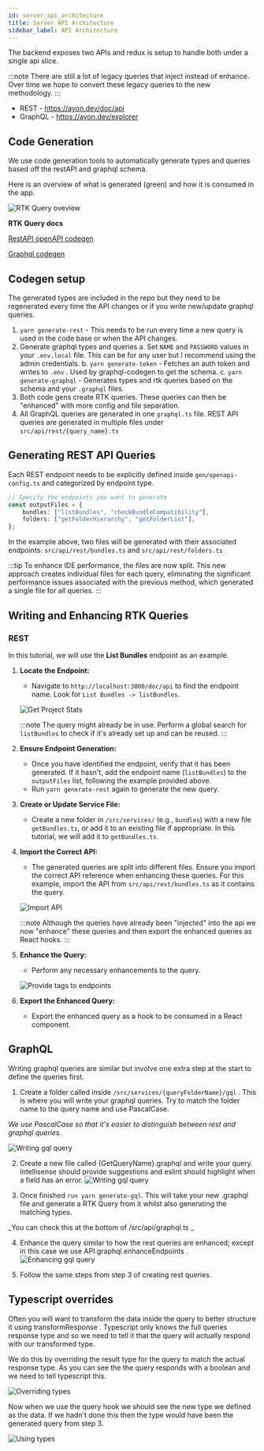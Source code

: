```yaml
---
id: server_api_architecture
title: Server API Architecture
sidebar_label: API Architecture
---
```


The backend exposes two APIs and redux is setup to handle both under a single api slice.

:::note
There are still a lot of legacy queries that inject instead of enhance. Over time we hope to convert these legacy queries to the new methodology.
:::

-   REST - https://ayon.dev/doc/api
-   GraphQL - https://ayon.dev/explorer

## Code Generation

We use code generation tools to automatically generate types and queries based off the restAPI and graphql schema.

Here is an overview of what is generated (green) and how it is consumed in the app.

![RTK Query oveview](./assets/server/api_querying_overview_diagram.png)

**RTK Query docs**

[RestAPI openAPI codegen](https://redux-toolkit.js.org/rtk-query/usage/code-generation#openapi)

[Graphql codegen](https://the-guild.dev/graphql/codegen/plugins/typescript/typescript-rtk-query)

## Codegen setup

The generated types are included in the repo but they need to be regenerated every time the API changes or if you write new/update graphql queries.

1. `yarn generate-rest` - This needs to be run every time a new query is used in the code base or when the API changes.
2. Generate graphql types and queries
   a. Set `NAME` and `PASSWORD` values in your `.env.local` file. This can be for any user but I recommend using the admin credentials.
   b. `yarn generate-token` - Fetches an auth token and writes to `.env` . Used by graphql-codegen to get the schema.
   c. `yarn generate-graphql` - Generates types and rtk queries based on the schema and your `.graphql` files.
3. Both code gens create RTK queries. These queries can then be "enhanced" with more config and file separation.
4. All GraphQL queries are generated in one `graphql.ts` file. REST API queries are generated in multiple files under `src/api/rest/{query_name}.ts`

## Generating REST API Queries

Each REST endpoint needs to be explicitly defined inside `gen/openapi-config.ts` and categorized by endpoint type.

```typescript
// Specify the endpoints you want to generate
const outputFiles = {
    bundles: ["listBundles", "checkBundleCompatibility"],
    folders: ["getFolderHierarchy", "getFolderList"],
};
```

In the example above, two files will be generated with their associated endpoints: `src/api/rest/bundles.ts` and `src/api/rest/folders.ts`

:::tip
To enhance IDE performance, the files are now split. This new approach creates individual files for each query, eliminating the significant performance issues associated with the previous method, which generated a single file for all queries.
:::

## Writing and Enhancing RTK Queries

### REST

In this tutorial, we will use the **List Bundles** endpoint as an example.

1. **Locate the Endpoint:**

    - Navigate to `http://localhost:3000/doc/api` to find the endpoint name. Look for `List Bundles -> listBundles`.

    ![Get Project Stats](./assets/server/rest_api_endpoint_example.png)

    :::note
    The query might already be in use. Perform a global search for `listBundles` to check if it's already set up and can be reused.
    :::

2. **Ensure Endpoint Generation:**

    - Once you have identified the endpoint, verify that it has been generated. If it hasn't, add the endpoint name (`listBundles`) to the `outputFiles` list, following the example provided above.
    - Run `yarn generate-rest` again to generate the new query.

3. **Create or Update Service File:**

    - Create a new folder in `/src/services/` (e.g., `bundles`) with a new file `getBundles.ts`, or add it to an existing file if appropriate. In this tutorial, we will add it to `getBundles.ts`.

4. **Import the Correct API:**

    - The generated queries are split into different files. Ensure you import the correct API reference when enhancing these queries. For this example, import the API from `src/api/rest/bundles.ts` as it contains the query.

    ![Import API](./assets/server/rest_api_import_and_enhance.png)

    :::note
    Although the queries have already been "injected" into the api we now "enhance" these queries and then export the enhanced queries as React hooks.
    :::

5. **Enhance the Query:**

    - Perform any necessary enhancements to the query.

    ![Provide tags to endpoints](./assets/server/enhance_with_provide_tags.png)

6. **Export the Enhanced Query:**
    - Export the enhanced query as a hook to be consumed in a React component.

## GraphQL

Writing graphql queries are similar but involve one extra step at the start to define the queries first.

1. Create a folder called inside `/src/services/{queryFolderName}/gql` . This is where you will write your graphql queries. Try to match the folder name to the query name and use PascalCase.

_We use PascalCase so that it's easier to distinguish between rest and graphql queries._

![Writing gql query](./assets/server/writing_gql_query.png)

2. Create a new file called {GetQueryName}.graphql and write your query. Intellisense should provide suggestions and eslint should highlight when a field has an error.
   ![Writing gql query](./assets/server/writing_gql_query_2.png)

3. Once finished `run yarn generate-gql`. This will take your new .graphql file and generate a RTK Query from it whilst also generating the matching types.

_You can check this at the bottom of /src/api/graphql.ts _

4. Enhance the query similar to how the rest queries are enhanced; except in this case we use API.graphql.enhanceEndpoints .
   ![Enhancing gql query](./assets/server/enhance_gql.png)

5. Follow the same steps from step 3 of creating rest queries.

## Typescript overrides

Often you will want to transform the data inside the query to better structure it using transformResponse . Typescript only knows the full queries response type and so we need to tell it that the query will actually respond with our transformed type.

We do this by overriding the result type for the query to match the actual response type. As you can see the the query responds with a boolean and we need to tell typescript this.

![Overriding types](./assets/server/overwriting_types.png)

Now when we use the query hook we should see the new type we defined as the data. If we hadn't done this then the type would have been the generated query from step 3.

![Using types](./assets/server/query_hook_types.png)
